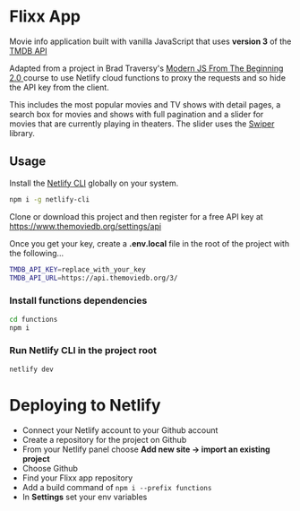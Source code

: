 # Flixx App

Movie info application built with vanilla JavaScript that uses **version 3** of the [TMDB API](https://developers.themoviedb.org/3)

Adapted from a project in Brad Traversy's [ Modern JS From The Beginning 2.0 ](https://www.traversymedia.com/modern-javascript-2-0) course to use Netlify cloud functions to proxy the requests and so hide the API key from the client.

This includes the most popular movies and TV shows with detail pages, a search box for movies and shows with full pagination and a slider for movies that are currently playing in theaters. The slider uses the [Swiper](https://swiperjs.com) library.

## Usage

Install the [Netlify CLI](https://docs.netlify.com/cli/get-started/) globally on
your system.

```bash
npm i -g netlify-cli
```

Clone or download this project and then register for a free API key at [ https://www.themoviedb.org/settings/api ](https://www.themoviedb.org/settings/api)

Once you get your key, create a **.env.local** file in the root of the project
with the following...

```bash
TMDB_API_KEY=replace_with_your_key
TMDB_API_URL=https://api.themoviedb.org/3/

```

### Install functions dependencies

```bash
cd functions
npm i
```

### Run Netlify CLI in the project root

```bash
netlify dev
```

# Deploying to Netlify

- Connect your Netlify account to your Github account
- Create a repository for the project on Github
- From your Netlify panel choose **Add new site -> import an existing project**
- Choose Github
- Find your Flixx app repository
- Add a build command of `npm i --prefix functions`
- In **Settings** set your env variables
